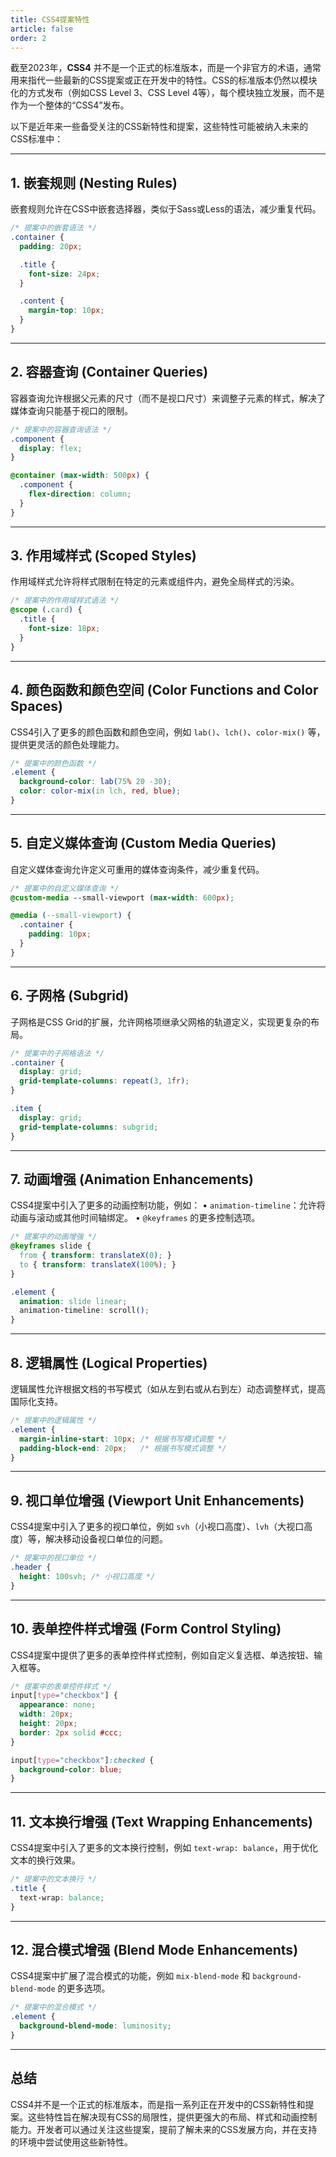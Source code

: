 ```yaml
---
title: CSS4提案特性
article: false
order: 2
---
```


截至2023年，**CSS4** 并不是一个正式的标准版本，而是一个非官方的术语，通常用来指代一些最新的CSS提案或正在开发中的特性。CSS的标准版本仍然以模块化的方式发布（例如CSS Level 3、CSS Level 4等），每个模块独立发展，而不是作为一个整体的“CSS4”发布。

以下是近年来一些备受关注的CSS新特性和提案，这些特性可能被纳入未来的CSS标准中：

---

## **1. 嵌套规则 (Nesting Rules)**
嵌套规则允许在CSS中嵌套选择器，类似于Sass或Less的语法，减少重复代码。

```css
/* 提案中的嵌套语法 */
.container {
  padding: 20px;

  .title {
    font-size: 24px;
  }

  .content {
    margin-top: 10px;
  }
}
```

---

## **2. 容器查询 (Container Queries)**
容器查询允许根据父元素的尺寸（而不是视口尺寸）来调整子元素的样式，解决了媒体查询只能基于视口的限制。

```css
/* 提案中的容器查询语法 */
.component {
  display: flex;
}

@container (max-width: 500px) {
  .component {
    flex-direction: column;
  }
}
```

---

## **3. 作用域样式 (Scoped Styles)**
作用域样式允许将样式限制在特定的元素或组件内，避免全局样式的污染。

```css
/* 提案中的作用域样式语法 */
@scope (.card) {
  .title {
    font-size: 18px;
  }
}
```

---

## **4. 颜色函数和颜色空间 (Color Functions and Color Spaces)**
CSS4引入了更多的颜色函数和颜色空间，例如 `lab()`、`lch()`、`color-mix()` 等，提供更灵活的颜色处理能力。

```css
/* 提案中的颜色函数 */
.element {
  background-color: lab(75% 20 -30);
  color: color-mix(in lch, red, blue);
}
```

---

## **5. 自定义媒体查询 (Custom Media Queries)**
自定义媒体查询允许定义可重用的媒体查询条件，减少重复代码。

```css
/* 提案中的自定义媒体查询 */
@custom-media --small-viewport (max-width: 600px);

@media (--small-viewport) {
  .container {
    padding: 10px;
  }
}
```

---

## **6. 子网格 (Subgrid)**
子网格是CSS Grid的扩展，允许网格项继承父网格的轨道定义，实现更复杂的布局。

```css
/* 提案中的子网格语法 */
.container {
  display: grid;
  grid-template-columns: repeat(3, 1fr);
}

.item {
  display: grid;
  grid-template-columns: subgrid;
}
```

---

## **7. 动画增强 (Animation Enhancements)**
CSS4提案中引入了更多的动画控制功能，例如：
• `animation-timeline`：允许将动画与滚动或其他时间轴绑定。
• `@keyframes` 的更多控制选项。

```css
/* 提案中的动画增强 */
@keyframes slide {
  from { transform: translateX(0); }
  to { transform: translateX(100%); }
}

.element {
  animation: slide linear;
  animation-timeline: scroll();
}
```

---

## **8. 逻辑属性 (Logical Properties)**
逻辑属性允许根据文档的书写模式（如从左到右或从右到左）动态调整样式，提高国际化支持。

```css
/* 提案中的逻辑属性 */
.element {
  margin-inline-start: 10px; /* 根据书写模式调整 */
  padding-block-end: 20px;   /* 根据书写模式调整 */
}
```

---

## **9. 视口单位增强 (Viewport Unit Enhancements)**
CSS4提案中引入了更多的视口单位，例如 `svh`（小视口高度）、`lvh`（大视口高度）等，解决移动设备视口单位的问题。

```css
/* 提案中的视口单位 */
.header {
  height: 100svh; /* 小视口高度 */
}
```

---

## **10. 表单控件样式增强 (Form Control Styling)**
CSS4提案中提供了更多的表单控件样式控制，例如自定义复选框、单选按钮、输入框等。

```css
/* 提案中的表单控件样式 */
input[type="checkbox"] {
  appearance: none;
  width: 20px;
  height: 20px;
  border: 2px solid #ccc;
}

input[type="checkbox"]:checked {
  background-color: blue;
}
```

---

## **11. 文本换行增强 (Text Wrapping Enhancements)**
CSS4提案中引入了更多的文本换行控制，例如 `text-wrap: balance`，用于优化文本的换行效果。

```css
/* 提案中的文本换行 */
.title {
  text-wrap: balance;
}
```

---

## **12. 混合模式增强 (Blend Mode Enhancements)**
CSS4提案中扩展了混合模式的功能，例如 `mix-blend-mode` 和 `background-blend-mode` 的更多选项。

```css
/* 提案中的混合模式 */
.element {
  background-blend-mode: luminosity;
}
```

---

## **总结**
CSS4并不是一个正式的标准版本，而是指一系列正在开发中的CSS新特性和提案。这些特性旨在解决现有CSS的局限性，提供更强大的布局、样式和动画控制能力。开发者可以通过关注这些提案，提前了解未来的CSS发展方向，并在支持的环境中尝试使用这些新特性。
